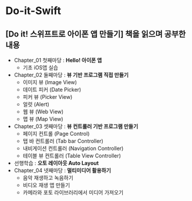 # Do-it-Swift
[Do it! 스위프트로 아이폰 앱 만들기] 책을 읽으며 공부한 내용
----
- Chapter_01 첫째마당 : **Hello! 아이폰 앱**
  - 기초 iOS앱 실습
- Chapter_02 둘째마당 : **뷰 기반 프로그램 직접 만들기**
  - 이미지 뷰 (Image View)
  - 데이트 피커 (Date Picker)
  - 피커 뷰 (Picker View)
  - 얼럿 (Alert)
  - 웹 뷰 (Web View)
  - 맵 뷰 (Map View)
- Chapter_03 셋째마당 : **뷰 컨트롤러 기반 프로그램 만들기**
  - 페이지 컨트롤 (Page Control)
  - 탭 바 컨트롤러 (Tab bar Controller)
  - 내비게이션 컨트롤러 (Navigation Controller)
  - 테이블 뷰 컨트롤러 (Table View Controller)
- 선행학습 : **오토 레이아웃 Auto Layout**
- Chapter_04 넷째마당 : **멀티미디어 활용하기**
  - 음악 재생하고 녹음하기
  - 비디오 재생 앱 만들기
  - 카메라와 포토 라이브러리에서 미디어 가져오기
